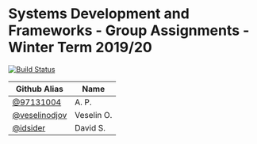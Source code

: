 # Systems Development and Frameworks - Group Assignments - Winter Term 2019/20

[![Build Status](https://travis-ci.com/97131004/Systems-Development-and-Frameworks.svg?branch=dev_3_gql_shield_middleware)](https://travis-ci.com/97131004/Systems-Development-and-Frameworks)

| Github Alias                                         | Name         |
| ---------------------------------------------------- | ------------ |
| [@97131004](https://github.com/97131004)           | A. P.        |
| [@veselinodjov](https://github.com/veselinodjov)     | Veselin O.   |
| [@idsider](https://github.com/idsider)               | David S.     |

